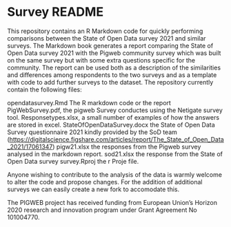 # Survey README
This repository contains an R Markdown code for quickly performing comparisons between the State of Open Data survey 2021 and similar surveys.
The Markdown book generates a report comparing the State of Open Data survey 2021 with the Pigweb community survey which was built on the same survey but with some
extra questions specific for the community. The report can be used both as a description of the similarities and differences among respondents to the two surveys and
as a template with code to add further surveys to the dataset. The repository currently contain the following files:

opendatasurvey.Rmd The R markdown code or the report
PigWebSurvey.pdf, the pigweb Survey conductes using the Netigate survey tool.
Responsetypes.xlsx, a small number of examples of how the answers are stored in excel.
StateOfOpenDataSurvey.docx the State of Open Data Survey questionnaire 2021 kindly provided by the SoD team (https://digitalscience.figshare.com/articles/report/The_State_of_Open_Data_2021/17061347)
pigw21.xlsx the responses from the Pigweb survey analysed in the markdown report.
sod21.xlsx the response from the State of Open Data survey
survey.Rproj the r Proje file.

Anyone wishing to contribute to the analysis of the data is warmly welcome to alter the code and propose changes. For the addition of additional surveys we can easily create a new fork to accomodate this.

The PIGWEB project has received funding from European Union’s Horizon 2020 research and innovation program under Grant Agreement No 101004770.
